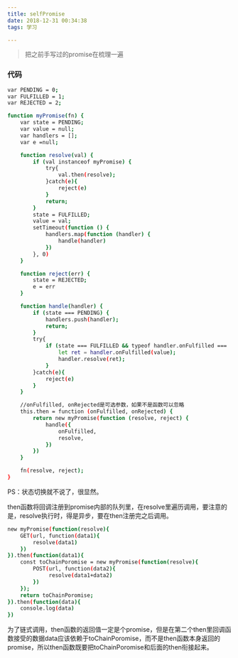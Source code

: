 ```yaml
---
title: selfPromise
date: 2018-12-31 00:34:38
tags: 学习

---
```


> 把之前手写过的promise在梳理一遍

<!--more-->

###  代码

```bash 
var PENDING = 0;
var FULFILLED = 1;
var REJECTED = 2;

function myPromise(fn) {
    var state = PENDING;
    var value = null;
    var handlers = [];
    var e =null;

    function resolve(val) {
        if (val instanceof myPromise) {
            try{
                val.then(resolve);
            }catch(e){
                reject(e)
            }
            return;
        }
        state = FULFILLED;
        value = val;
        setTimeout(function () {
            handlers.map(function (handler) {
                handle(handler)
            })
        }, 0)
    }

    function reject(err) {
        state = REJECTED;
        e = err
    }

    function handle(handler) {
        if (state === PENDING) {
            handlers.push(handler);
            return;
        }
        try{
            if (state === FULFILLED && typeof handler.onFulfilled === 'function') {
                let ret = handler.onFulfilled(value);
                handler.resolve(ret);
            }
        }catch(e){
            reject(e)
        }
    }

	//onFulfilled, onRejected是可选参数，如果不是函数可以忽略
    this.then = function (onFulfilled, onRejected) {
        return new myPromise(function (resolve, reject) {
            handle({
                onFulfilled,
                resolve,
            })
        })
    }

    fn(resolve, reject);
}

```

PS：状态切换就不说了，很显然。

then函数将回调注册到promise内部的队列里，在resolve里遍历调用，要注意的是，resolve执行时，得是异步，要在then注册完之后调用。

```bash  
new myPromise(function(resolve){
    GET(url, function(data1){
        resolve(data1)
    })
}).then(function(data1){
	const toChainPoromise = new myPromise(function(resolve){
    	POST(url, function(data2){
             resolve(data1+data2)
    	})
    });
    return toChainPoromise;
}).then(function(data){
    console.log(data)
})
```

为了链式调用，then函数的返回值一定是个promise，但是在第二个then里回调函数接受的数据data应该依赖于toChainPoromise，而不是then函数本身返回的promise，所以then函数既要把toChainPoromise和后面的then衔接起来。



